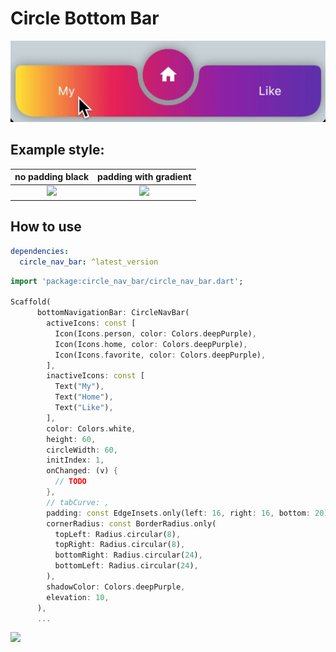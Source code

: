 
# Circle Bottom Bar

![](doc/animation.gif)

## Example style:

|            **no padding black**             |            **padding with gradient**             | 
| :------------------------------: | :------------------------------: | 
|    ![](https://raw.githubusercontent.com/111coding/circle_nav_bar/master/doc/nopadding-black.png)     |    ![](https://raw.githubusercontent.com/111coding/circle_nav_bar/master/doc/padding-gradient2.png)     | 



## How to use
```yaml
dependencies:
  circle_nav_bar: ^latest_version
```

```dart
import 'package:circle_nav_bar/circle_nav_bar.dart';

Scaffold(
      bottomNavigationBar: CircleNavBar(
        activeIcons: const [
          Icon(Icons.person, color: Colors.deepPurple),
          Icon(Icons.home, color: Colors.deepPurple),
          Icon(Icons.favorite, color: Colors.deepPurple),
        ],
        inactiveIcons: const [
          Text("My"),
          Text("Home"),
          Text("Like"),
        ],
        color: Colors.white,
        height: 60,
        circleWidth: 60,
        initIndex: 1,
        onChanged: (v) {
          // TODO
        },
        // tabCurve: ,
        padding: const EdgeInsets.only(left: 16, right: 16, bottom: 20),
        cornerRadius: const BorderRadius.only(
          topLeft: Radius.circular(8),
          topRight: Radius.circular(8),
          bottomRight: Radius.circular(24),
          bottomLeft: Radius.circular(24),
        ),
        shadowColor: Colors.deepPurple,
        elevation: 10,
      ),
      ...
```

![](https://raw.githubusercontent.com/111coding/circle_nav_bar/master/doc/value.png)